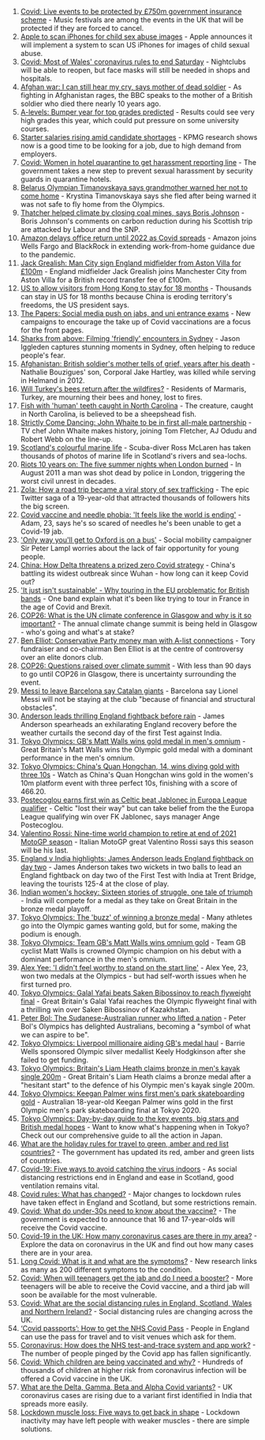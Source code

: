 1. [Covid: Live events to be protected by £750m government insurance scheme](https://www.bbc.co.uk/news/entertainment-arts-58103249) - Music festivals are among the events in the UK that will be protected if they are forced to cancel.
2. [Apple to scan iPhones for child sex abuse images](https://www.bbc.co.uk/news/technology-58109748) - Apple announces it will implement a system to scan US iPhones for images of child sexual abuse.
3. [Covid: Most of Wales' coronavirus rules to end Saturday](https://www.bbc.co.uk/news/uk-wales-58102007) - Nightclubs will be able to reopen, but face masks will still be needed in shops and hospitals.
4. [Afghan war: I can still hear my cry, says mother of dead soldier](https://www.bbc.co.uk/news/uk-58107220) - As fighting in Afghanistan rages, the BBC speaks to the mother of a British soldier who died there nearly 10 years ago.
5. [A-levels: Bumper year for top grades predicted](https://www.bbc.co.uk/news/education-58106929) - Results could see very high grades this year, which could put pressure on some university courses.
6. [Starter salaries rising amid candidate shortages](https://www.bbc.co.uk/news/business-58104399) - KPMG research shows now is a good time to be looking for a job, due to high demand from employers.
7. [Covid: Women in hotel quarantine to get harassment reporting line](https://www.bbc.co.uk/news/stories-58089029) - The government takes a new step to prevent sexual harassment by security guards in quarantine hotels.
8. [Belarus Olympian Timanovskaya says grandmother warned her not to come home](https://www.bbc.co.uk/news/world-europe-58104195) - Krystina Timanovskaya says she fled after being warned it was not safe to fly home from the Olympics.
9. [Thatcher helped climate by closing coal mines, says Boris Johnson](https://www.bbc.co.uk/news/uk-politics-58107009) - Boris Johnson's comments on carbon reduction during his Scottish trip are attacked by Labour and the SNP.
10. [Amazon delays office return until 2022 as Covid spreads](https://www.bbc.co.uk/news/business-58108457) - Amazon joins Wells Fargo and BlackRock in extending work-from-home guidance due to the pandemic.
11. [Jack Grealish: Man City sign England midfielder from Aston Villa for £100m](https://www.bbc.co.uk/sport/football/57818660) - England midfielder Jack Grealish joins Manchester City from Aston Villa for a British record transfer fee of £100m.
12. [US to allow visitors from Hong Kong to stay for 18 months](https://www.bbc.co.uk/news/world-us-canada-58105075) - Thousands can stay in US for 18 months because China is eroding territory's freedoms, the US president says.
13. [The Papers: Social media push on jabs, and uni entrance exams](https://www.bbc.co.uk/news/blogs-the-papers-58109217) - New campaigns to encourage the take up of Covid vaccinations are a focus for the front pages.
14. [Sharks from above: Filming 'friendly' encounters in Sydney](https://www.bbc.co.uk/news/world-australia-58009981) - Jason Iggleden captures stunning moments in Sydney, often helping to reduce people's fear.
15. [Afghanistan: British soldier's mother tells of grief, years after his death](https://www.bbc.co.uk/news/uk-58063109) - Nathalie Bouzigues' son, Corporal Jake Hartley, was killed while serving in Helmand in 2012.
16. [Will Turkey's bees return after the wildfires?](https://www.bbc.co.uk/news/world-europe-58108527) - Residents of Marmaris, Turkey, are mourning their bees and honey, lost to fires.
17. [Fish with 'human' teeth caught in North Carolina](https://www.bbc.co.uk/news/world-us-canada-58105044) - The creature, caught in North Carolina, is believed to be a sheepshead fish.
18. [Strictly Come Dancing: John Whaite to be in first all-male partnership](https://www.bbc.co.uk/news/entertainment-arts-58089932) - TV chef John Whaite makes history, joining Tom Fletcher, AJ Odudu and Robert Webb on the line-up.
19. [Scotland's colourful marine life](https://www.bbc.co.uk/news/in-pictures-58071314) - Scuba-diver Ross McLaren has taken thousands of photos of marine life in Scotland's rivers and sea-lochs.
20. [Riots 10 years on: The five summer nights when London burned](https://www.bbc.co.uk/news/uk-england-london-58058031) - In August 2011 a man was shot dead by police in London, triggering the worst civil unrest in decades.
21. [Zola: How a road trip became a viral story of sex trafficking](https://www.bbc.co.uk/news/entertainment-arts-58016738) - The epic Twitter saga of a 19-year-old that attracted thousands of followers hits the big screen.
22. [Covid vaccine and needle phobia: 'It feels like the world is ending'](https://www.bbc.co.uk/news/newsbeat-58086377) - Adam, 23, says he's so scared of needles he's been unable to get a Covid-19 jab.
23. ['Only way you'll get to Oxford is on a bus'](https://www.bbc.co.uk/news/education-58013607) - Social mobility campaigner Sir Peter Lampl worries about the lack of fair opportunity for young people.
24. [China: How Delta threatens a prized zero Covid strategy](https://www.bbc.co.uk/news/world-asia-china-58095909) - China's battling its widest outbreak since Wuhan - how long can it keep Covid out?
25. ['It just isn't sustainable' - Why touring in the EU problematic for British bands](https://www.bbc.co.uk/news/entertainment-arts-58006647) - One band explain what it's been like trying to tour in France in the age of Covid and Brexit.
26. [COP26: What is the UN climate conference in Glasgow and why is it so important?](https://www.bbc.co.uk/news/science-environment-56901261) - The annual climate change summit is being held in Glasgow - who's going and what's at stake?
27. [Ben Elliot: Conservative Party money man with A-list connections](https://www.bbc.co.uk/news/uk-politics-58100884) - Tory fundraiser and co-chairman Ben Elliot is at the centre of controversy over an elite donors club.
28. [COP26: Questions raised over climate summit](https://www.bbc.co.uk/news/uk-politics-58107010) - With less than 90 days to go until COP26 in Glasgow, there is uncertainty surrounding the event.
29. [Messi to leave Barcelona say Catalan giants](https://www.bbc.co.uk/sport/football/58108298) - Barcelona say Lionel Messi will not be staying at the club "because of financial and structural obstacles".
30. [Anderson leads thrilling England fightback before rain](https://www.bbc.co.uk/sport/cricket/58106765) - James Anderson spearheads an exhilarating England recovery before the weather curtails the second day of the first Test against India.
31. [Tokyo Olympics: GB's Matt Walls wins gold medal in men's omnium](https://www.bbc.co.uk/sport/av/olympics/58101507) - Great Britain's Matt Walls wins the Olympic gold medal with a dominant performance in the men's omnium.
32. [Tokyo Olympics: China's Quan Hongchan, 14, wins diving gold with three 10s](https://www.bbc.co.uk/sport/av/olympics/58098855) - Watch as China's Quan Hongchan wins gold in the women's 10m platform event with three perfect 10s, finishing with a score of 466.20.
33. [Postecoglou earns first win as Celtic beat Jablonec in Europa League qualifier](https://www.bbc.co.uk/sport/football/58007178) - Celtic "lost their way" but can take belief from the the Europa League qualifying win over FK Jablonec, says manager Ange Postecoglou.
34. [Valentino Rossi: Nine-time world champion to retire at end of 2021 MotoGP season](https://www.bbc.co.uk/sport/motorsport/58097548) - Italian MotoGP great Valentino Rossi says this season will be his last.
35. [England v India highlights: James Anderson leads England fightback on day two](https://www.bbc.co.uk/sport/av/cricket/58108046) - James Anderson takes two wickets in two balls to lead an England fightback on day two of the First Test with India at Trent Bridge, leaving the tourists 125-4 at the close of play.
36. [Indian women's hockey: Sixteen stories of struggle, one tale of triumph](https://www.bbc.co.uk/news/world-asia-india-58071416) - India will compete for a medal as they take on Great Britain in the bronze medal playoff.
37. [Tokyo Olympics: The 'buzz' of winning a bronze medal](https://www.bbc.co.uk/news/newsbeat-58102168) - Many athletes go into the Olympic games wanting gold, but for some, making the podium is enough.
38. [Tokyo Olympics: Team GB's Matt Walls wins omnium gold](https://www.bbc.co.uk/sport/olympics/58098593) - Team GB cyclist Matt Walls is crowned Olympic champion on his debut with a dominant performance in the men's omnium.
39. [Alex Yee: 'I didn't feel worthy to stand on the start line'](https://www.bbc.co.uk/news/newsbeat-58077269) - Alex Yee, 23, won two medals at the Olympics - but had self-worth issues when he first turned pro.
40. [Tokyo Olympics: Galal Yafai beats Saken Bibossinov to reach flyweight final](https://www.bbc.co.uk/sport/olympics/58097007) - Great Britain's Galal Yafai reaches the Olympic flyweight final with a thrilling win over Saken Bibossinov of Kazakhstan.
41. [Peter Bol: The Sudanese-Australian runner who lifted a nation](https://www.bbc.co.uk/news/world-australia-58095689) - Peter Bol's Olympics has delighted Australians, becoming a "symbol of what we can aspire to be".
42. [Tokyo Olympics: Liverpool millionaire aiding GB's medal haul](https://www.bbc.co.uk/news/uk-england-merseyside-58088648) - Barrie Wells sponsored Olympic silver medallist Keely Hodgkinson after she failed to get funding.
43. [Tokyo Olympics: Britain's Liam Heath claims bronze in men's kayak single 200m](https://www.bbc.co.uk/sport/olympics/58096207) - Great Britain's Liam Heath claims a bronze medal after a "hesitant start" to the defence of his Olympic men's kayak single 200m.
44. [Tokyo Olympics: Keegan Palmer wins first men's park skateboarding gold](https://www.bbc.co.uk/sport/av/olympics/58096619) - Australian 18-year-old Keegan Palmer wins gold in the first Olympic men's park skateboarding final at Tokyo 2020.
45. [Tokyo Olympics: Day-by-day guide to the key events, big stars and British medal hopes](https://www.bbc.co.uk/sport/olympics/57778808) - Want to know what's happening when in Tokyo? Check out our comprehensive guide to all the action in Japan.
46. [What are the holiday rules for travel to green, amber and red list countries?](https://www.bbc.co.uk/news/explainers-52544307) - The government has updated its red, amber and green lists of countries.
47. [Covid-19: Five ways to avoid catching the virus indoors](https://www.bbc.co.uk/news/explainers-53917432) - As social distancing restrictions end in England and ease in Scotland, good ventilation remains vital.
48. [Covid rules: What has changed?](https://www.bbc.co.uk/news/explainers-52530518) - Major changes to lockdown rules have taken effect in England and Scotland, but some restrictions remain.
49. [Covid: What do under-30s need to know about the vaccine?](https://www.bbc.co.uk/news/health-57273875) - The government is expected to announce that 16 and 17-year-olds will receive the Covid vaccine.
50. [Covid-19 in the UK: How many coronavirus cases are there in my area?](https://www.bbc.co.uk/news/uk-51768274) - Explore the data on coronavirus in the UK and find out how many cases there are in your area.
51. [Long Covid: What is it and what are the symptoms?](https://www.bbc.co.uk/news/health-57833394) - New research links as many as 200 different symptoms to the condition.
52. [Covid: When will teenagers get the jab and do I need a booster?](https://www.bbc.co.uk/news/health-55045639) - More teenagers will be able to receive the Covid vaccine, and a third jab will soon be available for the most vulnerable.
53. [Covid: What are the social distancing rules in England, Scotland, Wales and Northern Ireland?](https://www.bbc.co.uk/news/uk-51506729) - Social distancing rules are changing across the UK.
54. [‘Covid passports’: How to get the NHS Covid Pass](https://www.bbc.co.uk/news/explainers-55718553) - People in England can use the pass for travel and to visit venues which ask for them.
55. [Coronavirus: How does the NHS test-and-trace system and app work?](https://www.bbc.co.uk/news/explainers-52442754) - The number of people pinged by the Covid app has fallen significantly.
56. [Covid: Which children are being vaccinated and why?](https://www.bbc.co.uk/news/health-57888429) - Hundreds of thousands of children at higher risk from coronavirus infection will be offered a Covid vaccine in the UK.
57. [What are the Delta, Gamma, Beta and Alpha Covid variants?](https://www.bbc.co.uk/news/health-55659820) - UK coronavirus cases are rising due to a variant first identified in India that spreads more easily.
58. [Lockdown muscle loss: Five ways to get back in shape](https://www.bbc.co.uk/news/uk-56887390) - Lockdown inactivity may have left people with weaker muscles - there are simple solutions.
